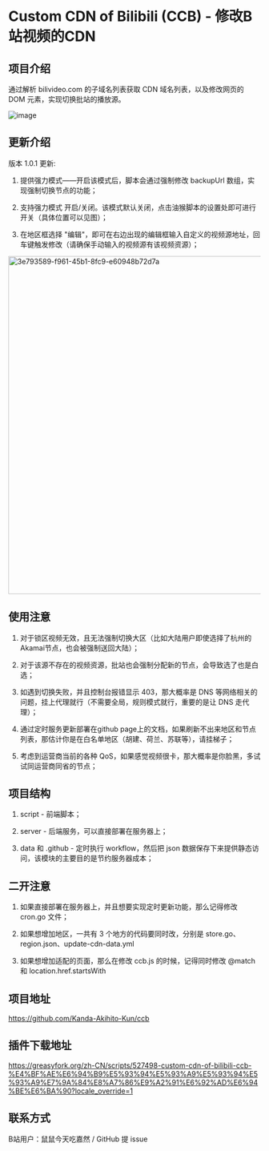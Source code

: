 # Custom CDN of Bilibili (CCB) - 修改B站视频的CDN



## 项目介绍

通过解析 bilivideo.com 的子域名列表获取 CDN 域名列表，以及修改网页的 DOM 元素，实现切换批站的播放源。 

![image](https://github.com/user-attachments/assets/ae6534e3-1c78-484f-81e7-69d8608242f1)



## 更新介绍

版本 1.0.1 更新:

1. 提供强力模式——开启该模式后，脚本会通过强制修改 backupUrl 数组，实现强制切换节点的功能；

2. 支持强力模式 开启/关闭。该模式默认关闭，点击油猴脚本的设置处即可进行开关（具体位置可以见图）；

3. 在地区框选择 "编辑"，即可在右边出现的编辑框输入自定义的视频源地址，回车键触发修改（请确保手动输入的视频源有该视频资源）；

<img width="1066" height="675" alt="3e793589-f961-45b1-8fc9-e60948b72d7a" src="https://github.com/user-attachments/assets/420748ce-8cd1-4ae7-bbe6-1a66715a8e7b" />


## 使用注意

1. 对于锁区视频无效，且无法强制切换大区（比如大陆用户即使选择了杭州的Akamai节点，也会被强制送回大陆）；

2. 对于该源不存在的视频资源，批站也会强制分配新的节点，会导致选了也是白选；

3. 如遇到切换失败，并且控制台报错显示 403，那大概率是 DNS 等网络相关的问题，挂上代理就行（不需要全局，规则模式就行，重要的是让 DNS 走代理）；

4. 通过定时服务更新部署在github page上的文档，如果刷新不出来地区和节点列表，那估计你是在白名单地区（胡建、荷兰、苏联等），请挂梯子；

5. 考虑到运营商当前的各种 QoS，如果感觉视频很卡，那大概率是你脸黑，多试试同运营商同省的节点；


## 项目结构

1. script - 前端脚本；

2. server - 后端服务，可以直接部署在服务器上；

3. data 和 .github - 定时执行 workflow，然后把 json 数据保存下来提供静态访问，该模块的主要目的是节约服务器成本；


## 二开注意

1. 如果直接部署在服务器上，并且想要实现定时更新功能，那么记得修改 cron.go 文件；

2. 如果想增加地区，一共有 3 个地方的代码要同时改，分别是 store.go、region.json、update-cdn-data.yml

3. 如果想增加适配的页面，那么在修改 ccb.js 的时候，记得同时修改 @match 和 location.href.startsWith


## 项目地址
https://github.com/Kanda-Akihito-Kun/ccb


## 插件下载地址
https://greasyfork.org/zh-CN/scripts/527498-custom-cdn-of-bilibili-ccb-%E4%BF%AE%E6%94%B9%E5%93%94%E5%93%A9%E5%93%94%E5%93%A9%E7%9A%84%E8%A7%86%E9%A2%91%E6%92%AD%E6%94%BE%E6%BA%90?locale_override=1


## 联系方式

B站用户：鼠鼠今天吃嘉然 / GitHub 提 issue

